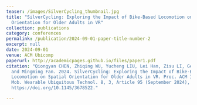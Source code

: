 ```yaml
---
teaser: /images/SilverCycling_thumbnail.jpg
title: "SilverCycling: Exploring the Impact of Bike-Based Locomotion on Spatial
  Orientation for Older Adults in VR"
collection: publications
category: conferences
permalink: /publication/2024-09-01-paper-title-number-2
excerpt: null
date: 2024-09-01
venue: ACM Ubicomp
paperurl: http://academicpages.github.io/files/paper1.pdf
citation: "Qiongyan CHEN, Zhiqing WU, Yucheng LIU, Lei Han, Zisu LI, Ge Lin KAN,
  and Mingming Fan. 2024. SilverCycling: Exploring the Impact of Bike-Based
  Locomotion on Spatial Orientation for Older Adults in VR. Proc. ACM Interact.
  Mob. Wearable Ubiquitous Technol. 8, 3, Article 95 (September 2024), 24 pages.
  https://doi.org/10.1145/3678522."

---
```

